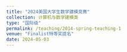 ```yaml
---
title: "2024美国大学生数学建模竞赛"
collection: 计算机与数学建模类
type: "国际级"
permalink: /teaching/2014-spring-teaching-1
venue: "Finalist特等奖提名"
date: 2024-05-03
---
```

